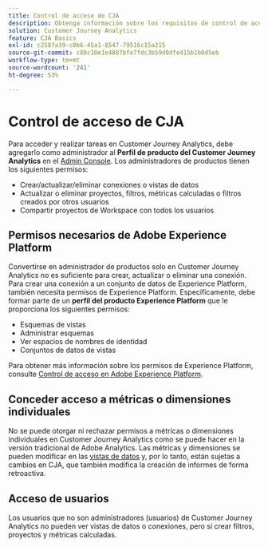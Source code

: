 ```yaml
---
title: Control de acceso de CJA
description: Obtenga información sobre los requisitos de control de acceso para crear conexiones, agregar conjuntos de datos, crear vistas de datos, etc.
solution: Customer Journey Analytics
feature: CJA Basics
exl-id: c258fa39-c0b6-45a1-8547-79516c15a215
source-git-commit: c80c10e1e4887bfe7fdc3b59d0dfe415b1b0d5eb
workflow-type: tm+mt
source-wordcount: '241'
ht-degree: 53%

---
```


# Control de acceso de CJA

Para acceder y realizar tareas en Customer Journey Analytics, debe agregarlo como administrador al **Perfil de producto del Customer Journey Analytics** en el [Admin Console](https://adminconsole.adobe.com/enterprise/). Los administradores de productos tienen los siguientes permisos:

* Crear/actualizar/eliminar conexiones o vistas de datos
* Actualizar o eliminar proyectos, filtros, métricas calculadas o filtros creados por otros usuarios
* Compartir proyectos de Workspace con todos los usuarios

## Permisos necesarios de Adobe Experience Platform

Convertirse en administrador de productos solo en Customer Journey Analytics no es suficiente para crear, actualizar o eliminar una conexión. Para crear una conexión a un conjunto de datos de Experience Platform, también necesita permisos de Experience Platform. Específicamente, debe formar parte de un **perfil del producto Experience Platform** que le proporciona los siguientes permisos:

* Esquemas de vistas
* Administrar esquemas
* Ver espacios de nombres de identidad
* Conjuntos de datos de vistas

Para obtener más información sobre los permisos de Experience Platform, consulte [Control de acceso en Adobe Experience Platform](https://experienceleague.adobe.com/docs/experience-platform/access-control/home.html?lang=es).

## Conceder acceso a métricas o dimensiones individuales

No se puede otorgar ni rechazar permisos a métricas o dimensiones individuales en Customer Journey Analytics como se puede hacer en la versión tradicional de Adobe Analytics. Las métricas y dimensiones se pueden modificar en las [vistas de datos](/help/data-views/data-views.md) y, por lo tanto, están sujetas a cambios en CJA, que también modifica la creación de informes de forma retroactiva.

## Acceso de usuarios

Los usuarios que no son administradores (usuarios) de Customer Journey Analytics no pueden ver vistas de datos o conexiones, pero sí crear filtros, proyectos y métricas calculadas.

